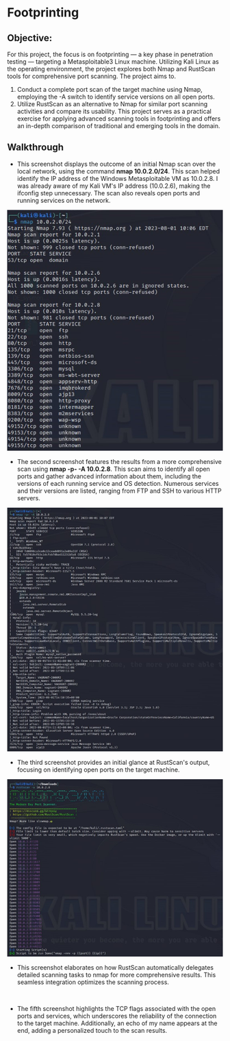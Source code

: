# Footprinting

## Objective:
For this project, the focus is on footprinting — a key phase in penetration testing — targeting a Metasploitable3 Linux machine. Utilizing Kali Linux as the operating environment, the project explores both Nmap and RustScan tools for comprehensive port scanning. The project aims to.
1. Conduct a complete port scan of the target machine using Nmap, employing the -A switch to identify service versions on all open ports.
2. Utilize RustScan as an alternative to Nmap for similar port scanning activities and compare its usability.
This project serves as a practical exercise for applying advanced scanning tools in footprinting and offers an in-depth comparison of traditional and emerging tools in the domain.

## Walkthrough

- This screenshot displays the outcome of an initial Nmap scan over the local network, using the command **nmap 10.0.2.0/24**. This scan helped identify the IP address of the Windows Metasploitable VM as 10.0.2.8. I was already aware of my Kali VM's IP address (10.0.2.6), making the ifconfig step unnecessary. The scan also reveals open ports and running services on the network.

<p align="center">
  <img src="https://github.com/B-Johnson89/Cybersecurity-Projects/blob/main/Footprinting/Assets/FP1.jpg" alt="">
</p>

- The second screenshot features the results from a more comprehensive scan using **nmap -p- -A 10.0.2.8**. This scan aims to identify all open ports and gather advanced information about them, including the versions of each running service and OS detection. Numerous services and their versions are listed, ranging from FTP and SSH to various HTTP servers.

<p align="center">
  <img src="https://github.com/B-Johnson89/Cybersecurity-Projects/blob/main/Footprinting/Assets/FP2.jpg" alt="">
</p>

- The third screenshot provides an initial glance at RustScan's output, focusing on identifying open ports on the target machine.

<p align="center">
  <img src="https://github.com/B-Johnson89/Cybersecurity-Projects/blob/main/Footprinting/Assets/FP3.jpg" alt="">
</p>

- This screenshot elaborates on how RustScan automatically delegates detailed scanning tasks to nmap for more comprehensive results. This seamless integration optimizes the scanning process.

<p align="center">
  <img src="" alt="">
</p>

- The fifth screenshot highlights the TCP flags associated with the open ports and services, which underscores the reliability of the connection to the target machine. Additionally, an echo of my name appears at the end, adding a personalized touch to the scan results.

<p align="center">
  <img src="" alt="">
</p>
